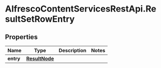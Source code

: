# AlfrescoContentServicesRestApi.ResultSetRowEntry

## Properties
Name | Type | Description | Notes
------------ | ------------- | ------------- | -------------
**entry** | [**ResultNode**](ResultNode.md) |  | 


